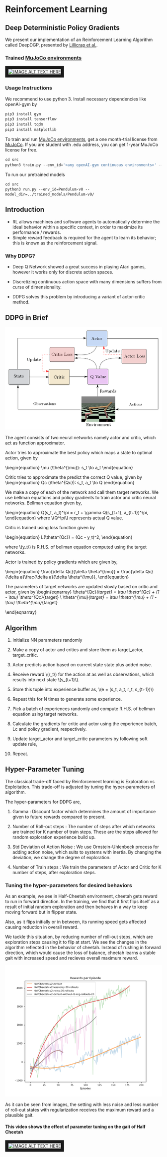 # Reinforcement Learning
## Deep Deterministic Policy Gradients

We present our implementation of an Reinforcement Learning Algorithm called DeepDGP, presented by [Lillicrap et
al.](https://arxiv.org/abs/1509.02971).

### Trained [MuJoCo environments](https://gym.openai.com/envs/#mujoco)

<a href="https://www.youtube.com/embed/C5tIEuEycJY " target="_blank"><img src="http://img.youtube.com/vi/C5tIEuEycJY/0.jpg"
alt="IMAGE ALT TEXT HERE" width="240" height="180" border="10" /></a>

### Usage Instructions
We recommend to use python 3.
Install necessary dependencies like openAI-gym by

``` python
pip3 install gym
pip3 install tensorflow
pip3 install tqdm
pip3 install matplotlib
```

To train and run [MuJoCo environments](https://gym.openai.com/envs/#mujoco),
get a one month-trial license from [MuJoCo](http://www.mujoco.org/).
If you are student with .edu address, you can get 1-year MuJoCo license for
free.


``` python
cd src
python3 train.py --env_id='<any openAI-gym continuous environments>' --model_dir=../trained_models/
```

To run our pretrained models
```
cd src
python3 run.py --env_id=Pendulum-v0 --model_dir=../trained_models/Pendulum-v0/
```

## Introduction

- RL allows machines and software agents to automatically determine the ideal behavior within a specific context, in order to maximize its performance / rewards.
- Simple reward feedback is required for the agent to learn its behavior; this is known as the reinforcement signal.

### Why DDPG?

- Deep Q Network showed a great success in playing Atari games, however it works only for discrete action spaces.

- Discretizing continuous action space with many dimensions suffers from curse of dimensionality.

- DDPG solves this problem by introducing a variant of actor-critic method.



## DDPG in Brief

![Overview](./assets/overview.png)

The agent consists of two neural networks namely actor and critic, which act as
function approximator.

Actor tries to approximate the best policy which maps a state to optimal action, given by

\begin{equation}
  \mu (\theta^{\mu}): s_t \to a_t
\end{equation}

Critic tries to approximate the predict the correct Q value, given by
\begin{equation}
  Qc (\theta^{Qc}): s_t, a_t \to Q
\end{equation}

We make a copy of each of the network and call them target networks.
We use bellman equations and policy gradients to train actor and critic neural networks.
Bellman equation given by,

\begin{equation}
  Q(s_t, a_t)^\pi = r_t + \gamma Q(s_{t+1}, a_{t+1})^\pi,
\end{equation}
where \\(Q^\pi\\) represents actual Q value.

Critic is trained using loss function given by

\begin{equation}
 L(\theta^{Qc}) = (Qc - y_t)^2,
\end{equation}

where \\(y_t\\) is R.H.S. of bellman equation computed using the target networks.

Actor is trained by policy gradients which are given by,

\begin{equation}
 \frac{\delta Qc}{\delta \theta^{\mu}} = \frac{\delta Qc}{\delta a}\frac{\delta a}{\delta \theta^{\mu}},
\end{equation}

The parameters of target networks are updated slowly based on
critic and actor, given by
\begin{eqnarray}
\theta^{Qc}_{target} = \tau \theta^{Qc} + (1 - \tau) \theta^{Qc}_{target}  \\
\theta^{\mu}_{target} = \tau \theta^{\mu} + (1 - \tau) \theta^{\mu}_{target}

\end{eqnarray}



## Algorithm

1. Initialize NN parameters randomly

2. Make a copy of actor and critics and store them as target_actor, target_critic.

3. Actor predicts action based on current state state plus added noise.

4. Receive reward \\(r_t\\) for the action at as well as observations, which results into next state \\(s_{t+1}\\).

5. Store this tuple into experience buffer as, \\(e = (s_t, a_t, r_t, s_{t+1})\\)

6. Repeat this for N times to generate some experience.

7. Pick a batch of experiences randomly and compute R.H.S. of bellman equation using target networks.

8. Calculate the gradients for critic and actor using the experience batch, Lc and  policy gradient, respectively.

9. Update target_actor and target_critic parameters by following soft update rule,

10. Repeat.


## Hyper-Parameter Tuning
The classical trade-off faced by Reinforcement learning is Exploration vs
Exploitation. This trade-off is adjusted by tuning the hyper-parameters of
algorithm.

The hyper-parameters for DDPG are,

1. Gamma : Discount factor which determines the amount of importance given to future rewards compared to
    present.

2. Number of Roll-out steps : The number of steps after which networks are trained
   for K number of train steps. These are the steps allowed for random
   exploration experience build up.

3. Std Deviation of Action Noise : We use Ornstein-Uhlenbeck process for adding action noise,
   which suits to systems with inertia. By changing the deviation, we change the
   degree of exploration.

4. Number of Train steps : We train the parameters of Actor and Critic for K
   number of steps, after exploration steps.


### Tuning the hyper-parameters for desired behaviors

As an example, we see in Half-Cheetah environment, cheetah gets reward to run in
forward direction. In the training, we find that it first flips itself as a
result of initial random exploration and then behaves in a way to keep moving
forward but in flipper state.

Also, as it flips initially or in between, its running speed gets affected causing
reduction in overall reward.

We tackle this situation, by reducing number of roll-out steps, which are
exploration steps causing it to flip at start. We see the changes in the
algorithm reflected in the behavior of cheetah.
Instead of rushing in forward direction, which would cause the loss of balance,
cheetah learns a stable gait with increased speed and recieves overall maximum reward.

![Comparison of Different settings of Parameters based on Rewards per episode](./assets/rewards.png)

As it can be seen from images, the setting with less noise and less number of
roll-out states with regularization receives the maximum reward and a plausible
gait.

#### This video shows the effect of parameter tuning on the gait of Half Cheetah
<a href="https://www.youtube.com/embed/qU8Nd9lyxlw" target="_blank"><img src="http://img.youtube.com/vi/qU8Nd9lyxlw/0.jpg"
alt="IMAGE ALT TEXT HERE" width="240" height="180" border="10" /></a>

